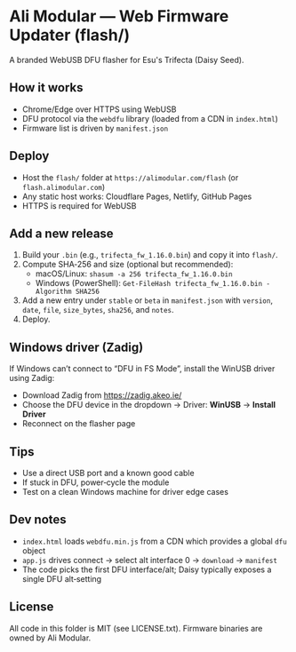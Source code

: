 # Ali Modular — Web Firmware Updater (flash/)

A branded WebUSB DFU flasher for Esu's Trifecta (Daisy Seed).

## How it works
- Chrome/Edge over HTTPS using WebUSB
- DFU protocol via the `webdfu` library (loaded from a CDN in `index.html`)
- Firmware list is driven by `manifest.json`

## Deploy
- Host the `flash/` folder at `https://alimodular.com/flash` (or `flash.alimodular.com`)
- Any static host works: Cloudflare Pages, Netlify, GitHub Pages
- HTTPS is required for WebUSB

## Add a new release
1. Build your `.bin` (e.g., `trifecta_fw_1.16.0.bin`) and copy it into `flash/`.
2. Compute SHA‑256 and size (optional but recommended):
   - macOS/Linux: `shasum -a 256 trifecta_fw_1.16.0.bin`
   - Windows (PowerShell): `Get-FileHash trifecta_fw_1.16.0.bin -Algorithm SHA256`
3. Add a new entry under `stable` or `beta` in `manifest.json` with `version`, `date`, `file`, `size_bytes`, `sha256`, and `notes`.
4. Deploy.

## Windows driver (Zadig)
If Windows can’t connect to “DFU in FS Mode”, install the WinUSB driver using Zadig:
- Download Zadig from https://zadig.akeo.ie/
- Choose the DFU device in the dropdown → Driver: **WinUSB** → **Install Driver**
- Reconnect on the flasher page

## Tips
- Use a direct USB port and a known good cable
- If stuck in DFU, power‑cycle the module
- Test on a clean Windows machine for driver edge cases

## Dev notes
- `index.html` loads `webdfu.min.js` from a CDN which provides a global `dfu` object
- `app.js` drives connect → select alt interface 0 → `download` → `manifest`
- The code picks the first DFU interface/alt; Daisy typically exposes a single DFU alt‑setting

## License
All code in this folder is MIT (see LICENSE.txt). Firmware binaries are owned by Ali Modular.
